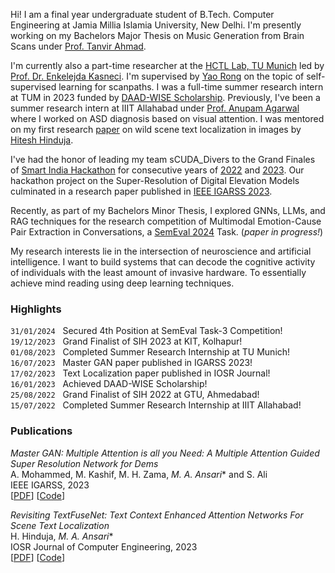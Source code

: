 <!-- ## About me -->
Hi! I am a final year undergraduate student of B.Tech. Computer Engineering at Jamia Millia Islamia University, New Delhi. I'm presently working on my Bachelors Major Thesis on Music Generation from Brain Scans under [Prof. Tanvir Ahmad](https://scholar.google.co.in/citations?user=y7YNRzoAAAAJ&hl=en). 

I'm currently also a part-time researcher at the [HCTL Lab, TU Munich](https://www.edu.sot.tum.de/en/hctl/home/) led by [Prof. Dr. Enkelejda Kasneci](https://scholar.google.com/citations?user=bZVkVvoAAAAJ). I'm supervised by [Yao Rong](https://yaorong0921.github.io/homepage/) on the topic of self-supervised learning for scanpaths. I was a full-time summer research intern at TUM in 2023  funded by  [DAAD-WISE Scholarship](https://www.daad.in/en/find-funding/scholarship-database/?type=a&q=&status=1&subject=F&onlydaad=1&detail_to_show=0&target=4&origin=4&pg=1&detail_to_show=50015295). Previously, I've been a summer research intern at IIIT Allahabad under [Prof. Anupam Agarwal](https://scholar.google.co.in/citations?user=mVXjhhgAAAAJ&hl=en) where I worked on ASD diagnosis based on visual attention. I was mentored on my first research [paper](https://www.iosrjournals.org/iosr-jce/papers/Vol25-issue1/Ser-1/E2501013749.pdf) on wild scene text localization in images by [Hitesh Hinduja](https://hitesh-hinduja.mystrikingly.com/). 

I've had the honor of leading my team sCUDA_Divers to the Grand Finales of [Smart India Hackathon](https://www.sih.gov.in/sih2023) for consecutive years of [2022](assets/img/sih2022.png) and [2023](assets/img/sih2023.jpg). Our hackathon project on the Super-Resolution of Digital Elevation Models culminated in a research paper published in [IEEE IGARSS 2023](https://ieeexplore.ieee.org/abstract/document/10283196).

Recently, as part of my Bachelors Minor Thesis, I explored GNNs, LLMs, and RAG techniques for the research competition of Multimodal Emotion-Cause Pair Extraction in Conversations, a [SemEval 2024](https://nustm.github.io/SemEval-2024_ECAC/) Task. (_paper in progress!_)

My research interests lie in the intersection of neuroscience and artificial intelligence. I want to build systems that can decode the cognitive activity of individuals with the least amount of invasive hardware. To essentially achieve mind reading using deep learning techniques.

### Highlights

```31/01/2024``` &nbsp; Secured 4th Position at SemEval Task-3 Competition! \
```19/12/2023``` &nbsp; Grand Finalist of SIH 2023 at KIT, Kolhapur! \
```01/08/2023``` &nbsp; Completed Summer Research Internship at TU Munich!\
```16/07/2023``` &nbsp; Master GAN paper published in IGARSS 2023! \
```17/02/2023``` &nbsp; Text Localization paper published in IOSR Journal! \
```16/01/2023``` &nbsp; Achieved DAAD-WISE Scholarship! \
```25/08/2022``` &nbsp; Grand Finalist of SIH 2022 at GTU, Ahmedabad! \
```15/07/2022``` &nbsp; Completed Summer Research Internship at IIIT Allahabad!

### Publications

*Master GAN: Multiple Attention is all you Need: A Multiple Attention Guided Super Resolution Network for Dems*  
A. Mohammed, M. Kashif, M. H. Zama, *M. A. Ansari*\* and S. Ali \
IEEE IGARSS, 2023\
\[[PDF](https://ieeexplore.ieee.org/abstract/document/10283196)\] \[[Code](https://github.com/sheikhazhanmohammed/MASTERGAN)\]

*Revisiting TextFuseNet: Text Context Enhanced Attention Networks For Scene Text Localization*  
H. Hinduja, *M. A. Ansari*\* \
IOSR Journal of Computer Engineering, 2023\
\[[PDF](https://www.iosrjournals.org/iosr-jce/papers/Vol25-issue1/Ser-1/E2501013749.pdf)\] \[[Code](https://github.com/m-abbas-ansari/AttentionText)\]